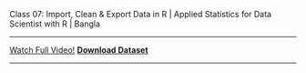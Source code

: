Class 07: Import, Clean & Export Data in R | Applied Statistics for Data Scientist with R | Bangla

---

[Watch Full Video!](https://youtu.be/tdlpjwabRQ8) <b>
[Download Dataset](https://drive.google.com/file/d/1rYjaq-DLfugcjyNrEC5sbXFQE1y1zb8G/view?usp=sharing)

---

